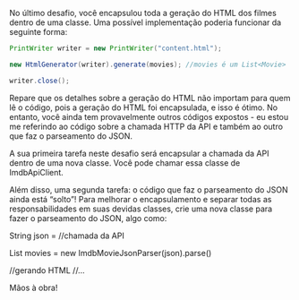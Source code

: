 No último desafio, você encapsulou toda a geração do HTML dos filmes dentro de uma classe. Uma possível implementação poderia funcionar da seguinte forma:

```java
PrintWriter writer = new PrintWriter("content.html");

new HtmlGenerator(writer).generate(movies); //movies é um List<Movie>

writer.close();
```

Repare que os detalhes sobre a geração do HTML não importam para quem lê o código, pois a geração do HTML foi encapsulada, e isso é ótimo. No entanto, você ainda tem provavelmente outros códigos expostos - eu estou me referindo ao código sobre a chamada HTTP da API e também ao outro que faz o parseamento do JSON.

A sua primeira tarefa neste desafio será encapsular a chamada da API dentro de uma nova classe. Você pode chamar essa classe de ImdbApiClient.

Além disso, uma segunda tarefa: o código que faz o parseamento do JSON ainda está “solto”! Para melhorar o encapsulamento e separar todas as responsabilidades em suas devidas classes, crie uma nova classe para fazer o parseamento do JSON, algo como:

String json = //chamada da API

List<Movie> movies = new ImdbMovieJsonParser(json).parse()
   
//gerando HTML
//…

Mãos à obra!